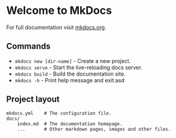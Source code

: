 # Welcome to MkDocs

For full documentation visit [mkdocs.org](https://www.mkdocs.org).

## Commands

* `mkdocs new [dir-name]` - Create a new project.
* `mkdocs serve` - Start the live-reloading docs server.
* `mkdocs build` - Build the documentation site.
* `mkdocs -h` - Print help message and exit.asd

## Project layout

    mkdocs.yml    # The configuration file.
    docs/
        index.md  # The documentation homepage.
        ...       # Other markdown pages, images and other files.
